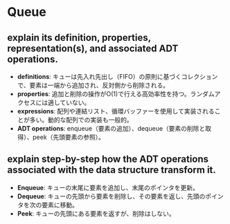 # Queue

## explain its definition, properties, representation(s), and associated ADT operations.
- **definitions**: キューは先入れ先出し（FIFO）の原則に基づくコレクションで、要素は一端から追加され、反対側から削除される。
- **properties**: 追加と削除の操作がO(1)で行える高効率性を持つ。ランダムアクセスには適していない。
- **expressions**: 配列や連結リスト、循環バッファーを使用して実装されることが多い。動的な配列での実装も一般的。
- **ADT operations**: enqueue（要素の追加）、dequeue（要素の削除と取得）、peek（先頭要素の参照）。

## explain step-by-step how the ADT operations associated with the data structure transform it.
- **Enqueue**: キューの末尾に要素を追加し、末尾のポインタを更新。
- **Dequeue**: キューの先頭から要素を削除し、その要素を返し、先頭のポインタを次の要素に移動。
- **Peek**: キューの先頭にある要素を返すが、削除はしない。
